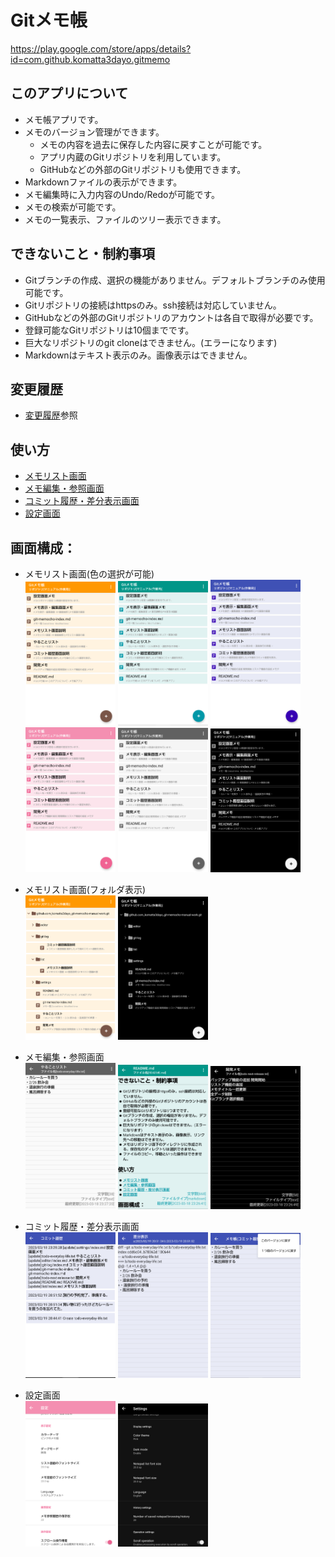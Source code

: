# Gitメモ帳
https://play.google.com/store/apps/details?id=com.github.komatta3dayo.gitmemo

## このアプリについて
- メモ帳アプリです。
- メモのバージョン管理ができます。
  - メモの内容を過去に保存した内容に戻すことが可能です。
  - アプリ内蔵のGitリポジトリを利用しています。
  - GitHubなどの外部のGitリポジトリも使用できます。
- Markdownファイルの表示ができます。
- メモ編集時に入力内容のUndo/Redoが可能です。
- メモの検索が可能です。
- メモの一覧表示、ファイルのツリー表示できます。

## できないこと・制約事項
- Gitブランチの作成、選択の機能がありません。デフォルトブランチのみ使用可能です。
- Gitリポジトリの接続はhttpsのみ。ssh接続は対応していません。
- GitHubなどの外部のGitリポジトリのアカウントは各自で取得が必要です。
- 登録可能なGitリポジトリは10個までです。
- 巨大なリポジトリのgit cloneはできません。(エラーになります)
- Markdownはテキスト表示のみ。画像表示はできません。

## 変更履歴
- [変更履歴](./release.md)参照

## 使い方
- [メモリスト画面](./01-list/index.md)
- [メモ編集・参照画面](./02-editor/index.md)
- [コミット履歴・差分表示画面](./03-git-log/index.md)
- [設定画面](./04-settings/index.md)

## 画面構成：
- メモリスト画面(色の選択が可能)  
<img src="./img/01-list-001.png" width="30%"> <img src="./img/01-list-002.png" width="30%"> <img src="./img/01-list-003.png" width="30%">
<img src="./img/01-list-004.png" width="30%"> <img src="./img/01-list-005.png" width="30%"> <img src="./img/01-list-006.png" width="30%">
- メモリスト画面(フォルダ表示)  
<img src="./img/01-list-folder-001.png" width="30%"> <img src="./img/01-list-folder-002.png" width="30%">

- メモ編集・参照画面  
<img src="./img/02-editor-001.png" width="30%"> <img src="./img/02-editor-002.png" width="30%"> <img src="./img/02-editor-003.png" width="30%"> 

- コミット履歴・差分表示画面  
<img src="./img/03-git-log-001.png" width="30%"> <img src="./img/03-git-log-002.png" width="30%"> <img src="./img/03-git-log-003.png" width="30%"> 

- 設定画面  
<img src="./img/04-settings-001.png" width="30%"> <img src="./img/04-settings-002.png" width="30%"> 

